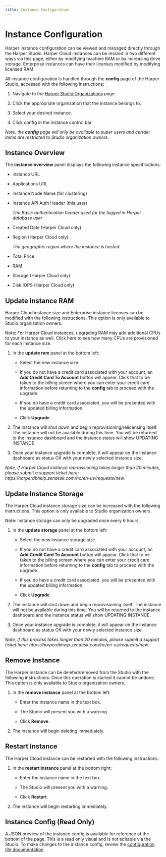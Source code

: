 ```yaml
---
title: Instance Configuration
---
```


# Instance Configuration

Harper instance configuration can be viewed and managed directly through the Harper Studio. Harper Cloud instances can be resized in two different ways via this page, either by modifying machine RAM or by increasing drive storage. Enterprise instances can have their licenses modified by modifying licensed RAM.



All instance configuration is handled through the **config** page of the Harper Studio, accessed with the following instructions:

1) Navigate to the [Harper Studio Organizations](https:/studio.harperdb.io/organizations) page.

2) Click the appropriate organization that the instance belongs to.

3) Select your desired instance.

4) Click config in the instance control bar.

*Note, the **config** page will only be available to super users and certain items are restricted to Studio organization owners.*

## Instance Overview

The **instance overview** panel displays the following instance specifications:

* Instance URL

* Applications URL

* Instance Node Name (for clustering)

* Instance API Auth Header (this user)
   
   *The Basic authentication header used for the logged in Harper database user*

* Created Date (Harper Cloud only)

* Region (Harper Cloud only)
   
   *The geographic region where the instance is hosted.*

* Total Price

* RAM

* Storage (Harper Cloud only)

* Disk IOPS (Harper Cloud only)

## Update Instance RAM

Harper Cloud instance size and Enterprise instance licenses can be modified with the following instructions. This option is only available to Studio organization owners.



Note: For Harper Cloud instances, upgrading RAM may add additional CPUs to your instance as well. Click here to see how many CPUs are provisioned for each instance size.

1) In the **update ram** panel at the bottom left:

   * Select the new instance size.
   
   * If you do not have a credit card associated with your account, an **Add Credit Card To Account** button will appear. Click that to be taken to the billing screen where you can enter your credit card information before returning to the **config** tab to proceed with the upgrade.
   
   * If you do have a credit card associated, you will be presented with the updated billing information.
   
   * Click **Upgrade**.
   
2) The instance will shut down and begin reprovisioning/relicensing itself. The instance will not be available during this time. You will be returned to the instance dashboard and the instance status will show UPDATING INSTANCE.

3) Once your instance upgrade is complete, it will appear on the instance dashboard as status OK with your newly selected instance size.

*Note, if Harper Cloud instance reprovisioning takes longer than 20 minutes, please submit a support ticket here: https:/harperdbhelp.zendesk.com/hc/en-us/requests/new.*

## Update Instance Storage

The Harper Cloud instance storage size can be increased with the following instructions. This option is only available to Studio organization owners.

Note: Instance storage can only be upgraded once every 6 hours.

1) In the **update storage** panel at the bottom left:

   * Select the new instance storage size.
   
   * If you do not have a credit card associated with your account, an **Add Credit Card To Account** button will appear. Click that to be taken to the billing screen where you can enter your credit card information before returning to the **config** tab to proceed with the upgrade.
   
   * If you do have a credit card associated, you will be presented with the updated billing information.
   
   * Click **Upgrade**.
   
2) The instance will shut down and begin reprovisioning itself. The instance will not be available during this time. You will be returned to the instance dashboard and the instance status will show UPDATING INSTANCE.
   
3) Once your instance upgrade is complete, it will appear on the instance dashboard as status OK with your newly selected instance size.
   
*Note, if this process takes longer than 20 minutes, please submit a support ticket here: https:/harperdbhelp.zendesk.com/hc/en-us/requests/new.*

## Remove Instance

The Harper instance can be deleted/removed from the Studio with the following instructions. Once this operation is started it cannot be undone. This option is only available to Studio organization owners.

1) In the **remove instance** panel at the bottom left:
   * Enter the instance name in the text box.
   
   * The Studio will present you with a warning.
   
   * Click **Remove**.
   
2) The instance will begin deleting immediately.
   
## Restart Instance

The Harper Cloud instance can be restarted with the following instructions.

1) In the **restart instance** panel at the bottom right:
   * Enter the instance name in the text box.
   
   * The Studio will present you with a warning.
   
   * Click **Restart**.
   
2) The instance will begin restarting immediately.

## Instance Config (Read Only)

A JSON preview of the instance config is available for reference at the bottom of the page. This is a read only visual and is not editable via the Studio. To make changes to the instance config, review the [configuration file documentation](../../deployments/configuration#using-the-configuration-file-and-naming-conventions).